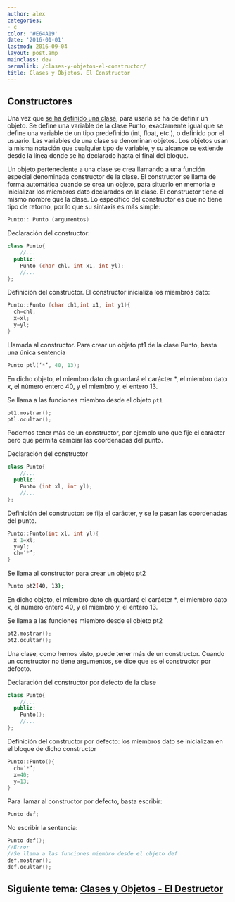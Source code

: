 ```yaml
---
author: alex
categories:
- c
color: '#E64A19'
date: '2016-01-01'
lastmod: 2016-09-04
layout: post.amp
mainclass: dev
permalink: /clases-y-objetos-el-constructor/
title: Clases y Objetos. El Constructor
---
```


## Constructores

Una vez que [se ha definido una clase][1], para usarla se ha de definir un objeto. Se define una variable de la clase Punto, exactamente igual que se define una variable de un tipo predefinido (int, float, etc.), o definido por el usuario. Las variables de una clase se denominan objetos. Los objetos usan la misma notación que cualquier tipo de variable, y su alcance se extiende desde la línea donde se ha declarado hasta el final del bloque.

<!--more--><!--ad-->

Un objeto perteneciente a una clase se crea llamando a una función especial denominada constructor de la clase. El constructor se llama de forma automática cuando se crea un objeto, para situarlo en memoria e inicializar los miembros dato declarados en la clase. El constructor tiene el mismo nombre que la clase. Lo específico del constructor es que no tiene tipo de retorno, por lo que su sintaxis es más simple:

```cpp
Punto:: Punto (argumentos)
```

Declaración del constructor:

```cpp
class Punto{
    //...
  public:
    Punto (char chl, int x1, int yl);
    //...
};
```

Definición del constructor. El constructor inicializa los miembros dato:

```cpp
Punto::Punto (char ch1,int x1, int y1){
  ch=chl;
  x=xl;
  y=yl;
}

```

Llamada al constructor. Para crear un objeto pt1 de la clase Punto, basta una única sentencia

```cpp
Punto ptl(‘*’, 40, 13);
```

En dicho objeto, el miembro dato ch guardará el carácter *, el miembro dato x, el número entero 40, y el miembro y, el entero 13.

Se llama a las funciones miembro desde el objeto `pt1`

```cpp
pt1.mostrar();
ptl.ocultar();
```

Podemos tener más de un constructor, por ejemplo uno que fije el carácter pero que permita cambiar las coordenadas del punto.

Declaración del constructor

```cpp
class Punto{
    //...
  public:
    Punto (int xl, int yl);
    //...
};
```

Definición del constructor: se fija el carácter, y se le pasan las coordenadas del punto.

```cpp
Punto::Punto(int xl, int yl){
  x 1=xl;
  y=y1;
  ch=’*’;
}
```

Se llama al constructor para crear un objeto pt2

```bash
Punto pt2(40, 13);
```

En dicho objeto, el miembro dato ch guardará el carácter *, el miembro dato x, el número entero 40, y el miembro y, el entero 13.

Se llama a las funciones miembro desde el objeto pt2

```cpp
pt2.mostrar();
pt2.ocultar();
```

Una clase, como hemos visto, puede tener más de un constructor. Cuando un constructor no tiene argumentos, se dice que es el constructor por defecto.

Declaración del constructor por defecto de la clase

```cpp
class Punto{
    //...
  public:
    Punto();
    //...
};
```

Definición del constructor por defecto: los miembros dato se inicializan en el bloque de dicho constructor

```cpp
Punto::Punto(){
  ch=’*’;
  x=40;
  y=13;
}
```

Para llamar al constructor por defecto, basta escribir:

```cpp
Punto def;
```

No escribir la sentencia:

```cpp
Punto def();
//Error
//Se llama a las funciones miembro desde el objeto def
def.mostrar();
def.ocultar();
```


## Siguiente tema: [Clases y Objetos - El Destructor][2]

 [1]: https://elbauldelprogramador.com/clases-y-objetos-definir-una-clase/
 [2]: https://elbauldelprogramador.com/clases-y-objetos-el-destructor/